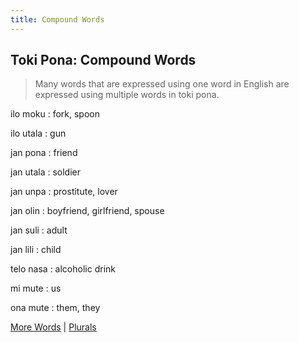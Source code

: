 ```yaml
---
title: Compound Words
---
```


## Toki Pona: Compound Words

> Many words that are expressed using one word in English are expressed using multiple words in toki pona.

ilo moku
: fork, spoon

ilo utala
: gun

jan pona
: friend

jan utala
: soldier

jan unpa
: prostitute, lover

jan olin
: boyfriend, girlfriend, spouse

jan suli
: adult

jan lili
: child

telo nasa
: alcoholic drink

mi mute
: us

ona mute
: them, they

[More Words](10MoreWords.md) | [Plurals](12Plurals.md)